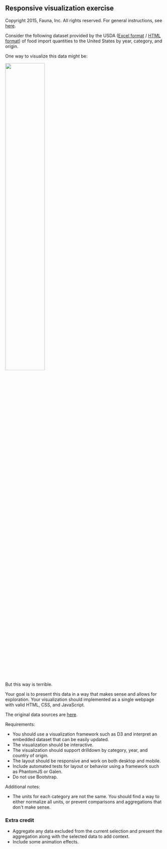 
## Responsive visualization exercise

Copyright 2015, Fauna, Inc. All rights reserved. For general instructions, see [here](https://github.com/faunadb/exercises/blob/master/README.md).

Consider the following dataset provided by the USDA ([Excel format](https://raw.githubusercontent.com/faunadb/exercises/master/viz/importedfoodsbycountry2015.xls) / [HTML format](https://raw.githubusercontent.com/faunadb/exercises/master/viz/importedfoodsbycountry2015.htm)) of food import quantities to the United States by year, category, and origin.

One way to visualize this data might be:

<img src="https://raw.githubusercontent.com/faunadb/exercises/master/viz/viz.jpg" width="50%">

But this way is terrible.

Your goal is to present this data in a way that makes sense and allows for exploration. Your visualization should implemented as a single webpage with valid HTML, CSS, and JavaScript.

The original data sources are [here](http://www.ers.usda.gov/data-products/us-food-imports.aspx).

Requirements:

  - You should use a visualization framework such as D3 and interpret an embedded dataset that can be easily updated.
  - The visualization should be interactive.
  - The visualization should support drilldown by category, year, and country of origin.
  - The layout should be responsive and work on both desktop and mobile.
  - Include automated tests for layout or behavior using a framework such as PhantomJS or Galen.
  - Do not use Bootstrap.

Additional notes:

  - The units for each category are not the same. You should find a way to either normalize all units, or prevent comparisons and aggregations that don't make sense.

### Extra credit

  - Aggregate any data excluded from the current selection and present the aggregation along with the selected data to add context.
  - Include some animation effects.
